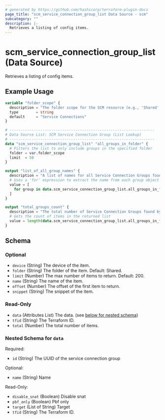 ```yaml
---
# generated by https://github.com/hashicorp/terraform-plugin-docs
page_title: "scm_service_connection_group_list Data Source - scm"
subcategory: ""
description: |-
  Retrieves a listing of config items.
---
```


# scm_service_connection_group_list (Data Source)

Retrieves a listing of config items.

## Example Usage

```terraform
variable "folder_scope" {
  description = "The folder scope for the SCM resource (e.g., 'Shared', 'Predefined', or a specific folder name)."
  type        = string
  default     = "Service Connections"
}

# ------------------------------------------------------------------
# Data Source List: SCM Service Connection Group (List Lookup)
# ------------------------------------------------------------------
data "scm_service_connection_group_list" "all_groups_in_folder" {
  # Filters the list to only include groups in the specified folder
  folder = var.folder_scope
  limit  = 50
}

output "list_of_all_group_names" {
  description = "A list of names for all Service Connection Groups found in the target folder."
  # Uses a 'for' expression to extract the name from each group object in the list
  value = [
    for group in data.scm_service_connection_group_list.all_groups_in_folder.data : group.name
  ]
}

output "total_groups_count" {
  description = "The total number of Service Connection Groups found by the list data source."
  # Gets the count of items in the returned list
  value = length(data.scm_service_connection_group_list.all_groups_in_folder.data)
}
```

<!-- schema generated by tfplugindocs -->
## Schema

### Optional

- `device` (String) The device of the item.
- `folder` (String) The folder of the item. Default: Shared.
- `limit` (Number) The max number of items to return. Default: 200.
- `name` (String) The name of the item.
- `offset` (Number) The offset of the first item to return.
- `snippet` (String) The snippet of the item.

### Read-Only

- `data` (Attributes List) The data. (see [below for nested schema](#nestedatt--data))
- `tfid` (String) The Terraform ID.
- `total` (Number) The total number of items.

<a id="nestedatt--data"></a>
### Nested Schema for `data`

Required:

- `id` (String) The UUID of the service connection group

Optional:

- `name` (String) Name

Read-Only:

- `disable_snat` (Boolean) Disable snat
- `pbf_only` (Boolean) Pbf only
- `target` (List of String) Target
- `tfid` (String) The Terraform ID.
